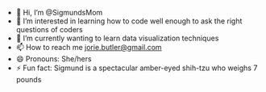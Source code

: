 - 👋 Hi, I’m @SigmundsMom
- 👀 I’m interested in learning how to code well enough to ask the right questions of coders
- 🌱 I’m currently wanting to learn data visualization techniques
- 📫 How to reach me jorie.butler@gmail.com
- 😄 Pronouns: She/hers
- ⚡ Fun fact: Sigmund is a spectacular amber-eyed shih-tzu who weighs 7 pounds

<!---
SigmundsMom/SigmundsMom is a ✨ special ✨ repository because its `README.md` (this file) appears on your GitHub profile.
You can click the Preview link to take a look at your changes.
--->
